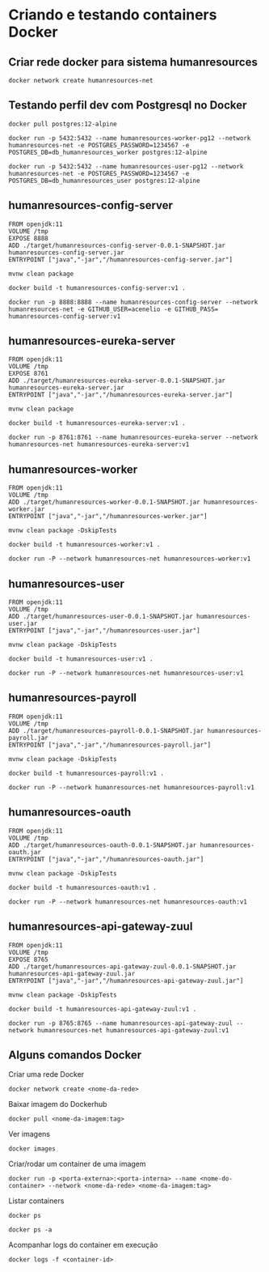 # Criando e testando containers Docker

## Criar rede docker para sistema humanresources
```
docker network create humanresources-net
```

## Testando perfil dev com Postgresql no Docker
```
docker pull postgres:12-alpine

docker run -p 5432:5432 --name humanresources-worker-pg12 --network humanresources-net -e POSTGRES_PASSWORD=1234567 -e POSTGRES_DB=db_humanresources_worker postgres:12-alpine

docker run -p 5432:5432 --name humanresources-user-pg12 --network humanresources-net -e POSTGRES_PASSWORD=1234567 -e POSTGRES_DB=db_humanresources_user postgres:12-alpine
```

## humanresources-config-server
```
FROM openjdk:11
VOLUME /tmp
EXPOSE 8888
ADD ./target/humanresources-config-server-0.0.1-SNAPSHOT.jar humanresources-config-server.jar
ENTRYPOINT ["java","-jar","/humanresources-config-server.jar"]
``` 
```
mvnw clean package

docker build -t humanresources-config-server:v1 .

docker run -p 8888:8888 --name humanresources-config-server --network humanresources-net -e GITHUB_USER=acenelio -e GITHUB_PASS= humanresources-config-server:v1
```

## humanresources-eureka-server
```
FROM openjdk:11
VOLUME /tmp
EXPOSE 8761
ADD ./target/humanresources-eureka-server-0.0.1-SNAPSHOT.jar humanresources-eureka-server.jar
ENTRYPOINT ["java","-jar","/humanresources-eureka-server.jar"]
``` 
```
mvnw clean package

docker build -t humanresources-eureka-server:v1 .

docker run -p 8761:8761 --name humanresources-eureka-server --network humanresources-net humanresources-eureka-server:v1
```

## humanresources-worker
```
FROM openjdk:11
VOLUME /tmp
ADD ./target/humanresources-worker-0.0.1-SNAPSHOT.jar humanresources-worker.jar
ENTRYPOINT ["java","-jar","/humanresources-worker.jar"]
``` 
```
mvnw clean package -DskipTests

docker build -t humanresources-worker:v1 .

docker run -P --network humanresources-net humanresources-worker:v1
```

## humanresources-user
```
FROM openjdk:11
VOLUME /tmp
ADD ./target/humanresources-user-0.0.1-SNAPSHOT.jar humanresources-user.jar
ENTRYPOINT ["java","-jar","/humanresources-user.jar"]
``` 
```
mvnw clean package -DskipTests

docker build -t humanresources-user:v1 .

docker run -P --network humanresources-net humanresources-user:v1
```

## humanresources-payroll
```
FROM openjdk:11
VOLUME /tmp
ADD ./target/humanresources-payroll-0.0.1-SNAPSHOT.jar humanresources-payroll.jar
ENTRYPOINT ["java","-jar","/humanresources-payroll.jar"]
``` 
```
mvnw clean package -DskipTests

docker build -t humanresources-payroll:v1 .

docker run -P --network humanresources-net humanresources-payroll:v1
```

## humanresources-oauth
```
FROM openjdk:11
VOLUME /tmp
ADD ./target/humanresources-oauth-0.0.1-SNAPSHOT.jar humanresources-oauth.jar
ENTRYPOINT ["java","-jar","/humanresources-oauth.jar"]
``` 
```
mvnw clean package -DskipTests

docker build -t humanresources-oauth:v1 .

docker run -P --network humanresources-net humanresources-oauth:v1
```

## humanresources-api-gateway-zuul
```
FROM openjdk:11
VOLUME /tmp
EXPOSE 8765
ADD ./target/humanresources-api-gateway-zuul-0.0.1-SNAPSHOT.jar humanresources-api-gateway-zuul.jar
ENTRYPOINT ["java","-jar","/humanresources-api-gateway-zuul.jar"]
``` 
```
mvnw clean package -DskipTests

docker build -t humanresources-api-gateway-zuul:v1 .

docker run -p 8765:8765 --name humanresources-api-gateway-zuul --network humanresources-net humanresources-api-gateway-zuul:v1
```

## Alguns comandos Docker
Criar uma rede Docker
```
docker network create <nome-da-rede>
```
Baixar imagem do Dockerhub
```
docker pull <nome-da-imagem:tag>
```
Ver imagens
```
docker images
```
Criar/rodar um container de uma imagem
```
docker run -p <porta-externa>:<porta-interna> --name <nome-do-container> --network <nome-da-rede> <nome-da-imagem:tag> 
```
Listar containers
```
docker ps

docker ps -a
```
Acompanhar logs do container em execução
```
docker logs -f <container-id>
```